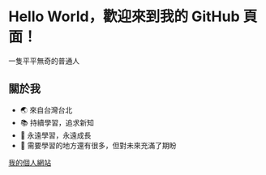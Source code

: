 # Hello World，歡迎來到我的 GitHub 頁面！

一隻平平無奇的普通人

## 關於我

- 🌏 來自台灣台北
- 📚 持續學習，追求新知
- 🌱 永遠學習，永遠成長
- 🤖 需要學習的地方還有很多，但對未來充滿了期盼

[我的個人網站](https://gaze.stares.com.tw/)
